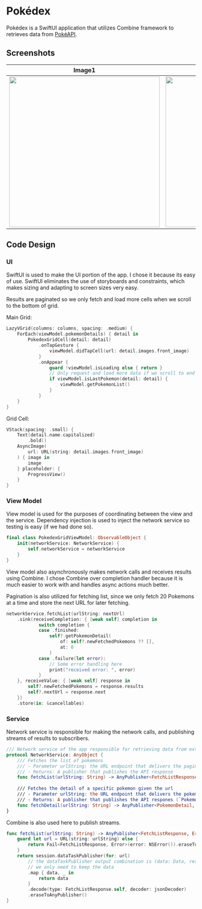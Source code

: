 # Pokédex

Pokédex is a SwiftUI application that utilizes Combine framework to retrieves data from [PokéAPI](https://pokeapi.co/).

## Screenshots

| Image1 | Image2 |
| ------ | ------ |
| <img width="400" src="https://github.com/James020118/Pokedex/assets/45859048/1c4f8a7f-d7f1-4053-b320-34ea998162f6"> | <img width="400" src="https://github.com/James020118/Pokedex/assets/45859048/626a12b0-7ccd-42c1-94f0-a232e6f30c96"> |

## Code Design

### UI

SwiftUI is used to make the UI portion of the app. I chose it because its easy of use. SwiftUI eliminates the use of storyboards and constraints, which makes sizing and adapting to screen sizes very easy.

Results are paginated so we only fetch and load more cells when we scroll to the bottom of grid.

Main Grid:
```swift
LazyVGrid(columns: columns, spacing: .medium) {
    ForEach(viewModel.pokemonDetails) { detail in
        PokedexGridCell(detail: detail)
            .onTapGesture {
                viewModel.didTapCell(url: detail.images.front_image)
            }
            .onAppear {
                guard !viewModel.isLoading else { return }
                // Only request and load more data if we scroll to end
                if viewModel.isLastPokemon(detail: detail) {
                    viewModel.getPokemonList()
                }
            }
    }
}
```

Grid Cell:
```swift
VStack(spacing: .small) {
    Text(detail.name.capitalized)
        .bold()
    AsyncImage(
        url: URL(string: detail.images.front_image)
    ) { image in
        image
    } placeholder: {
        ProgressView()
    }
}
```

### View Model

View model is used for the purposes of coordinating between the view and the service. Dependency injection is used to inject the network service so testing is easy (if we had done so). 

```swift
final class PokedexGridViewModel: ObservableObject {
    init(networkService: NetworkService) {
        self.networkService = networkService
    }
}
```

View model also asynchronously makes network calls and receives results using Combine. I chose Combine over completion handler because it is much easier to work with and handles async actions much better.

Pagination is also utilized for fetching list, since we only fetch 20 Pokemons at a time and store the next URL for later fetching.

```swift
networkService.fetchList(urlString: nextUrl)
    .sink(receiveCompletion: { [weak self] completion in
            switch completion {
            case .finished:
                self?.getPokemonDetail(
                    of: self?.newFetchedPokemons ?? [],
                    at: 0
                )
            case .failure(let error):
                // Some error handling here
                print("received error: ", error)
            }
    }, receiveValue: { [weak self] response in
        self?.newFetchedPokemons = response.results
        self?.nextUrl = response.next
    })
    .store(in: &cancellables)
```

### Service

Network service is responsible for making the network calls, and publishing streams of results to subscribers. 

```swift
/// Network service of the app responsible for retrieving data from external API
protocol NetworkService: AnyObject {
    /// Fetches the list of pokemons
    /// - Parameter urlString: the URL endpoint that delivers the paginated pokemon list
    /// - Returns: A publisher that publishes the API response
    func fetchList(urlString: String) -> AnyPublisher<FetchListResponse, Error>
    
    /// Fetches the detail of a specific pokemon given the url
    /// - Parameter urlString: the URL endpoint that delivers the pokemon details
    /// - Returns: A publisher that publishes the API respones (`PokemonDetail`)
    func fetchDetail(urlString: String) -> AnyPublisher<PokemonDetail, Error>
}
```

Combine is also used here to publish streams.

```swift
func fetchList(urlString: String) -> AnyPublisher<FetchListResponse, Error> {
    guard let url = URL(string: urlString) else {
        return Fail<FetchListResponse, Error>(error: NSError()).eraseToAnyPublisher()
    }
    return session.dataTaskPublisher(for: url)
        // the dataTaskPublisher output combination is (data: Data, response: URLResponse)
        // we only need to keep the data
        .map { data, _ in
            return data
        }
        .decode(type: FetchListResponse.self, decoder: jsonDecoder)
        .eraseToAnyPublisher()
}
```
